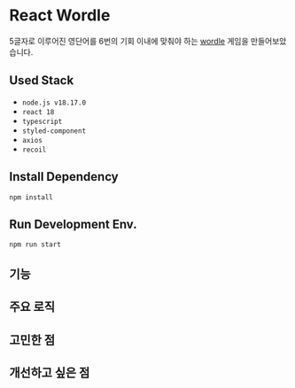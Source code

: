 # React Wordle

5글자로 이루어진 영단어를 6번의 기회 이내에 맞춰야 하는 [wordle](https://www.nytimes.com/games/wordle/index.html) 게임을 만들어보았습니다.

## Used Stack

- `node.js v18.17.0`
- `react 18`
- `typescript`
- `styled-component`
- `axios`
- `recoil`

## Install Dependency

```
npm install
```

## Run Development Env.

```
npm run start
```

## 기능

## 주요 로직

## 고민한 점

## 개선하고 싶은 점
